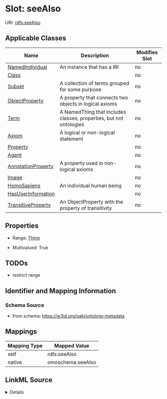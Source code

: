 

# Slot: seeAlso



URI: [rdfs:seeAlso](http://www.w3.org/2000/01/rdf-schema#seeAlso)



<!-- no inheritance hierarchy -->





## Applicable Classes

| Name | Description | Modifies Slot |
| --- | --- | --- |
| [NamedIndividual](NamedIndividual.md) | An instance that has a IRI |  no  |
| [Class](Class.md) |  |  no  |
| [Subset](Subset.md) | A collection of terms grouped for some purpose |  no  |
| [ObjectProperty](ObjectProperty.md) | A property that connects two objects in logical axioms |  no  |
| [Term](Term.md) | A NamedThing that includes classes, properties, but not ontologies |  no  |
| [Axiom](Axiom.md) | A logical or non-logical statement |  no  |
| [Property](Property.md) |  |  no  |
| [Agent](Agent.md) |  |  no  |
| [AnnotationProperty](AnnotationProperty.md) | A property used in non-logical axioms |  no  |
| [Image](Image.md) |  |  no  |
| [HomoSapiens](HomoSapiens.md) | An individual human being |  no  |
| [HasUserInformation](HasUserInformation.md) |  |  no  |
| [TransitiveProperty](TransitiveProperty.md) | An ObjectProperty with the property of transitivity |  no  |







## Properties

* Range: [Thing](Thing.md)

* Multivalued: True





## TODOs

* restrict range

## Identifier and Mapping Information







### Schema Source


* from schema: https://w3id.org/oak/ontology-metadata




## Mappings

| Mapping Type | Mapped Value |
| ---  | ---  |
| self | rdfs:seeAlso |
| native | omoschema:seeAlso |




## LinkML Source

<details>
```yaml
name: seeAlso
todos:
- restrict range
from_schema: https://w3id.org/oak/ontology-metadata
rank: 1000
slot_uri: rdfs:seeAlso
alias: seeAlso
domain_of:
- HasUserInformation
- Axiom
range: Thing
multivalued: true

```
</details>